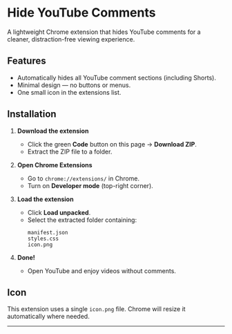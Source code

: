 # Hide YouTube Comments

A lightweight Chrome extension that hides YouTube comments for a cleaner, distraction-free viewing experience.

## Features
- Automatically hides all YouTube comment sections (including Shorts).
- Minimal design — no buttons or menus.
- One small icon in the extensions list.

## Installation

1. **Download the extension**  
   - Click the green **Code** button on this page → **Download ZIP**.  
   - Extract the ZIP file to a folder.

2. **Open Chrome Extensions**  
   - Go to `chrome://extensions/` in Chrome.
   - Turn on **Developer mode** (top-right corner).

3. **Load the extension**  
   - Click **Load unpacked**.
   - Select the extracted folder containing:
     ```
     manifest.json
     styles.css
     icon.png
     ```

4. **Done!**  
   - Open YouTube and enjoy videos without comments.

## Icon
This extension uses a single `icon.png` file. Chrome will resize it automatically where needed.

---